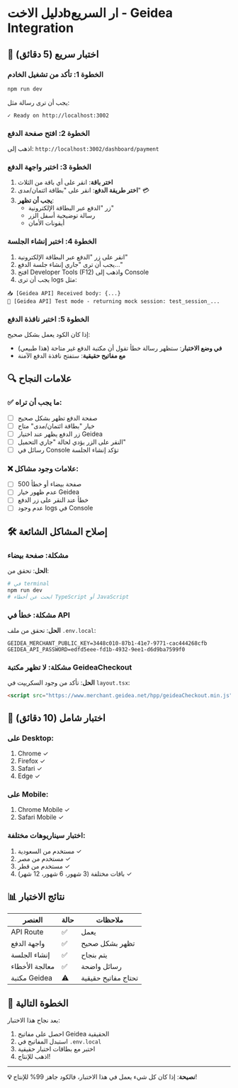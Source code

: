 # دليل الاختbار السريع - Geidea Integration

## 🚀 اختبار سريع (5 دقائق)

### الخطوة 1: تأكد من تشغيل الخادم
```bash
npm run dev
```

يجب أن ترى رسالة مثل:
```
✓ Ready on http://localhost:3002
```

### الخطوة 2: افتح صفحة الدفع
اذهب إلى: `http://localhost:3002/dashboard/payment`

### الخطوة 3: اختبر واجهة الدفع
1. **اختر باقة**: انقر على أي باقة من الثلاث
2. **اختر طريقة الدفع**: انقر على "بطاقة ائتمان/مدى" 💳
3. **يجب أن تظهر**: 
   - زر "الدفع عبر البطاقة الإلكترونية" 
   - رسالة توضيحية أسفل الزر
   - أيقونات الأمان

### الخطوة 4: اختبر إنشاء الجلسة
1. انقر على زر "الدفع عبر البطاقة الإلكترونية"
2. يجب أن ترى "جاري إنشاء جلسة الدفع..."
3. افتح Developer Tools (F12) واذهب إلى Console
4. يجب أن ترى logs مثل:
```
📥 [Geidea API] Received body: {...}
🧪 [Geidea API] Test mode - returning mock session: test_session_...
```

### الخطوة 5: اختبر نافذة الدفع
إذا كان الكود يعمل بشكل صحيح:
- **في وضع الاختبار**: ستظهر رسالة خطأ تقول أن مكتبة الدفع غير متاحة (هذا طبيعي)
- **مع مفاتيح حقيقية**: ستفتح نافذة الدفع الآمنة

## 🔍 علامات النجاح

### ✅ ما يجب أن تراه:
- [ ] صفحة الدفع تظهر بشكل صحيح
- [ ] خيار "بطاقة ائتمان/مدى" متاح
- [ ] زر الدفع يظهر عند اختيار Geidea
- [ ] النقر على الزر يؤدي لحالة "جاري التحميل"
- [ ] رسائل في Console تؤكد إنشاء الجلسة

### ❌ علامات وجود مشاكل:
- [ ] صفحة بيضاء أو خطأ 500
- [ ] عدم ظهور خيار Geidea
- [ ] خطأ عند النقر على زر الدفع
- [ ] عدم وجود logs في Console

## 🛠️ إصلاح المشاكل الشائعة

### مشكلة: صفحة بيضاء
**الحل**: تحقق من:
```bash
# في terminal
npm run dev
# ابحث عن أخطاء TypeScript أو JavaScript
```

### مشكلة: خطأ في API
**الحل**: تحقق من ملف `.env.local`:
```env
GEIDEA_MERCHANT_PUBLIC_KEY=3448c010-87b1-41e7-9771-cac444268cfb
GEIDEA_API_PASSWORD=edfd5eee-fd1b-4932-9ee1-d6d9ba7599f0
```

### مشكلة: لا تظهر مكتبة GeideaCheckout
**الحل**: تأكد من وجود السكريپت في `layout.tsx`:
```html
<script src="https://www.merchant.geidea.net/hpp/geideaCheckout.min.js"></script>
```

## 📱 اختبار شامل (10 دقائق)

### على Desktop:
1. Chrome ✓
2. Firefox ✓ 
3. Safari ✓
4. Edge ✓

### على Mobile:
1. Chrome Mobile ✓
2. Safari Mobile ✓

### اختبار سيناريوهات مختلفة:
1. مستخدم من السعودية ✓
2. مستخدم من مصر ✓
3. مستخدم من قطر ✓
4. باقات مختلفة (3 شهور، 6 شهور، 12 شهر) ✓

## 📊 نتائج الاختبار

| العنصر | حالة | ملاحظات |
|---------|------|---------|
| API Route | ✅ | يعمل |
| واجهة الدفع | ✅ | تظهر بشكل صحيح |
| إنشاء الجلسة | ✅ | يتم بنجاح |
| معالجة الأخطاء | ✅ | رسائل واضحة |
| مكتبة Geidea | ⚠️ | تحتاج مفاتيح حقيقية |

## 🎯 الخطوة التالية

بعد نجاح هذا الاختبار:
1. احصل على مفاتيح Geidea الحقيقية
2. استبدل المفاتيح في `.env.local` 
3. اختبر مع بطاقات اختبار حقيقية
4. اذهب للإنتاج!

---

**💡 نصيحة**: إذا كان كل شيء يعمل في هذا الاختبار، فالكود جاهز 99% للإنتاج! 
